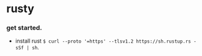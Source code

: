 # rusty

### get started.
- install rust `$ curl --proto '=https' --tlsv1.2 https://sh.rustup.rs -sSf | sh`.
